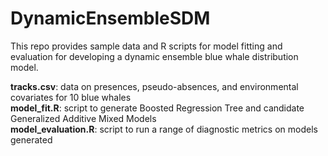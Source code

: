 # DynamicEnsembleSDM
This repo provides sample data and R scripts for model fitting and evaluation for developing a dynamic ensemble blue whale distribution model. 

**tracks.csv**: data on presences, pseudo-absences, and environmental covariates for 10 blue whales  
**model_fit.R**: script to generate Boosted Regression Tree and candidate Generalized Additive Mixed Models  
**model_evaluation.R**: script to run a range of diagnostic metrics on models generated 
